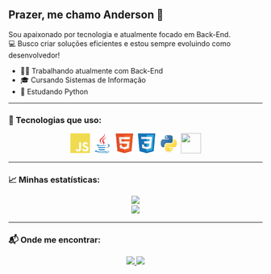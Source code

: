 ## Prazer, me chamo Anderson 👋

Sou apaixonado por tecnologia e atualmente focado em Back-End.  
💻 Busco criar soluções eficientes e estou sempre evoluindo como desenvolvedor!

- 🧑‍💻 Trabalhando atualmente com Back-End
- 🎓 Cursando Sistemas de Informação
- 🐍 Estudando Python

---

### 🚀 Tecnologias que uso:

<div align="center">
  <img src="https://raw.githubusercontent.com/devicons/devicon/master/icons/javascript/javascript-plain.svg" height="40" width="40">
  <img src="https://raw.githubusercontent.com/devicons/devicon/master/icons/java/java-original.svg" height="40" width="40">
  <img src="https://raw.githubusercontent.com/devicons/devicon/master/icons/html5/html5-original.svg" height="40" width="40">
  <img src="https://raw.githubusercontent.com/devicons/devicon/master/icons/css3/css3-original.svg" height="40" width="40">
  <img src="https://raw.githubusercontent.com/devicons/devicon/master/icons/python/python-original.svg" height="40" width="40">
  <img src="https://cdn.jsdelivr.net/gh/devicons/devicon@latest/icons/azuresqldatabase/azuresqldatabase-original.svg" height="40" width="40">
</div>

---

### 📈 Minhas estatísticas:

<div align="center">
  <img height="180em" src="https://github-readme-stats.vercel.app/api?username=anderson-rdev&show_icons=true&theme=dracula&include_all_commits=true&count_private=true"/>
  <br/>
  <img height="180em" src="https://github-readme-stats.vercel.app/api/top-langs/?username=anderson-rdev&layout=compact&langs_count=16&theme=dracula"/>
</div>

---

### 📬 Onde me encontrar:

<div align="center">
  <a href="mailto:an2767394@gmail.com" target="_blank" rel="noopener noreferrer">
    <img src="https://img.shields.io/badge/-Gmail-%23333?style=for-the-badge&logo=gmail&logoColor=white">
  </a>
  <a href="https://www.linkedin.com/in/andersonramos-profissional" target="_blank" rel="noopener noreferrer">
    <img src="https://img.shields.io/badge/-LinkedIn-%230077B5?style=for-the-badge&logo=linkedin&logoColor=white">
  </a>
</div>

